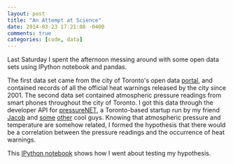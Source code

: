 ```yaml
---
layout: post
title: "An Attempt at Science"
date: 2014-03-23 17:21:08 -0400
comments: true
categories: [code, data]
---
```


Last Saturday I spent the afternoon messing around with some open data sets using IPython notebook and pandas.  

<!--more-->

The first data set came from the city of Toronto's open data [portal](http://www1.toronto.ca/wps/portal/contentonly?vgnextoid=9e56e03bb8d1e310VgnVCM10000071d60f89RCRD), and contained records of all the official heat warnings released by the city since 2001.  The second data set contained atmospheric pressure readings from smart phones throughout the city of Toronto.  I got this data through the developer API for [pressureNET](http://pressurenet.io/), a Toronto-based startup run by my friend [Jacob](http://jacobsheehy.com/) and [some](http://philippejones.com/) [other](http://jaredkerim.com/) cool guys.  Knowing that atmospheric pressure and temperature are somehow related, I formed the hypothesis that there would be a correlation between the pressure readings and the occurrence of heat warnings.  

This [IPython notebook](http://nbviewer.ipython.org/gist/anonymous/137e0bd2a813decb1bfc) shows how I went about testing my hypothesis.
